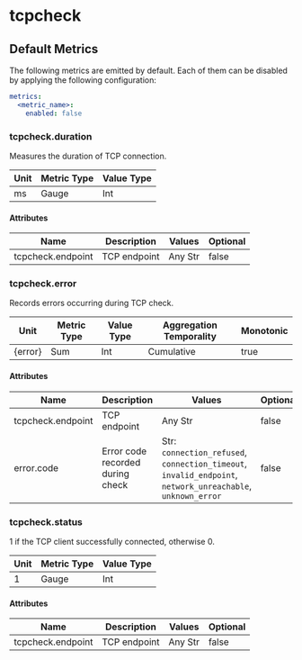 [comment]: <> (Code generated by mdatagen. DO NOT EDIT.)

# tcpcheck

## Default Metrics

The following metrics are emitted by default. Each of them can be disabled by applying the following configuration:

```yaml
metrics:
  <metric_name>:
    enabled: false
```

### tcpcheck.duration

Measures the duration of TCP connection.

| Unit | Metric Type | Value Type |
| ---- | ----------- | ---------- |
| ms | Gauge | Int |

#### Attributes

| Name | Description | Values | Optional |
| ---- | ----------- | ------ | -------- |
| tcpcheck.endpoint | TCP endpoint | Any Str | false |

### tcpcheck.error

Records errors occurring during TCP check.

| Unit | Metric Type | Value Type | Aggregation Temporality | Monotonic |
| ---- | ----------- | ---------- | ----------------------- | --------- |
| {error} | Sum | Int | Cumulative | true |

#### Attributes

| Name | Description | Values | Optional |
| ---- | ----------- | ------ | -------- |
| tcpcheck.endpoint | TCP endpoint | Any Str | false |
| error.code | Error code recorded during check | Str: ``connection_refused``, ``connection_timeout``, ``invalid_endpoint``, ``network_unreachable``, ``unknown_error`` | false |

### tcpcheck.status

1 if the TCP client successfully connected, otherwise 0.

| Unit | Metric Type | Value Type |
| ---- | ----------- | ---------- |
| 1 | Gauge | Int |

#### Attributes

| Name | Description | Values | Optional |
| ---- | ----------- | ------ | -------- |
| tcpcheck.endpoint | TCP endpoint | Any Str | false |
